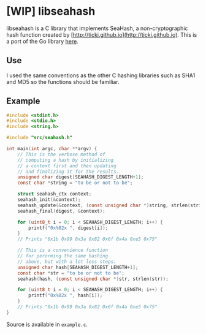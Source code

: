 # [WIP] libseahash

libseahash is a C library that implements SeaHash, a non-cryptographic hash function created by [http://ticki.github.io](http://ticki.github.io). This is a port of the Go library [here](https://github.com/blainsmith/seahash).

## Use

I used the same conventions as the other C hashing libraries such as SHA1 and MD5 so the functions should be familiar.

## Example

```c
#include <stdint.h>
#include <stdio.h>
#include <string.h>

#include "src/seahash.h"

int main(int argc, char **argv) {
    // This is the verbose method of
    // computing a hash by initializing
    // a context first and then updating
    // and finalizing it for the results.
    unsigned char digest[SEAHASH_DIGEST_LENGTH+1];
    const char *string = "to be or not to be";

    struct seahash_ctx context;
    seahash_init(&context);
    seahash_update(&context, (const unsigned char *)string, strlen(string));
    seahash_final(digest, &context);

    for (uint8_t i = 0; i < SEAHASH_DIGEST_LENGTH; i++) {
        printf("0x%02x ", digest[i]);
    }
    // Prints "0x1b 0x99 0x3a 0x82 0x6f 0x4a 0xe5 0x75"

    // This is a convenience function
    // for perorming the same hashing
    // above, but with a lot less steps.
    unsigned char hash[SEAHASH_DIGEST_LENGTH+1];
    const char *str = "to be or not to be";
    seahash(hash, (const unsigned char *)str, strlen(str));

    for (uint8_t i = 0; i < SEAHASH_DIGEST_LENGTH; i++) {
        printf("0x%02x ", hash[i]);
    }
    // Prints "0x1b 0x99 0x3a 0x82 0x6f 0x4a 0xe5 0x75"
}
```

Source is available in `example.c`.